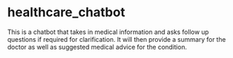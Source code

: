 # healthcare_chatbot
This is a chatbot that takes in medical information and asks follow up questions if required for clarification. It will then provide a summary for the doctor as well as suggested medical advice for the condition.
